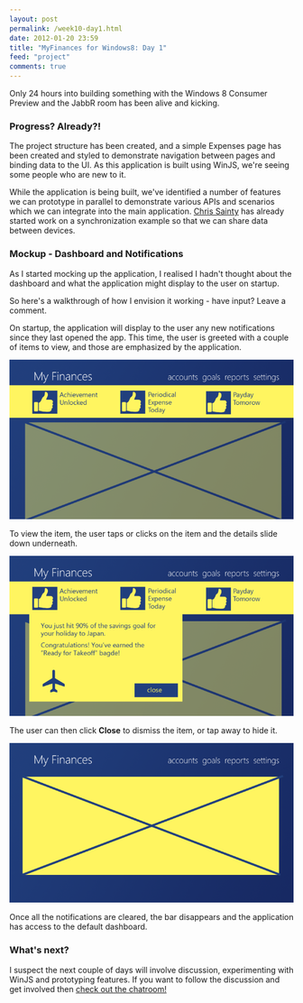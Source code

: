 ```yaml
--- 
layout: post
permalink: /week10-day1.html
date: 2012-01-20 23:59
title: "MyFinances for Windows8: Day 1"
feed: "project"
comments: true
---
```


Only 24 hours into building something with the Windows 8 Consumer Preview and the JabbR room has been alive and kicking.

### Progress? Already?!

The project structure has been created, and a simple Expenses page has been created and styled to demonstrate navigation between pages and binding data to the UI. As this application is built using WinJS, we're seeing some people who are new to it.

While the application is being built, we've identified a number of features we can prototype in parallel to demonstrate various APIs and scenarios which we can integrate into the main application. [Chris Sainty](http://twitter.com/csainty) has already started work on a synchronization example so that we can share data between devices.

### Mockup - Dashboard and Notifications

As I started mocking up the application, I realised I hadn't thought about the dashboard and what the application might display to the user on startup.

So here's a walkthrough of how I envision it working - have input? Leave a comment.

On startup, the application will display to the user any new notifications since they last opened the app. This time, the user is greeted with a couple of items to view, and those are emphasized by the application.

![](/img/finance-dashboard.png)

To view the item, the user taps or clicks on the item and the details slide down underneath. 

![](/img/finance-dashboard-itemselected.png)

The user can then click **Close** to dismiss the item, or tap away to hide it.

![](/img/finance-dashboard-no-notifications.png)

Once all the notifications are cleared, the bar disappears and the application has access to the default dashboard.


### What's next?

I suspect the next couple of days will involve discussion, experimenting with WinJS and prototyping features. If you want to follow the discussion and get involved then [check out the chatroom!](http://jabbr.net/#/rooms/code52)



